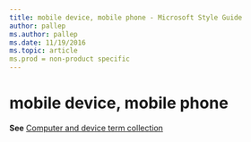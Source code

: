 ```yaml
---
title: mobile device, mobile phone - Microsoft Style Guide
author: pallep
ms.author: pallep
ms.date: 11/19/2016
ms.topic: article
ms.prod = non-product specific
---
```


# mobile device, mobile phone

**See** [Computer and device term collection](/style-guide/a-z-word-list-term-collections/term-collections/computer-device-terms)
